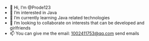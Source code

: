 - 👋 Hi, I’m @Prode123
- 👀 I’m interested in Java
- 🌱 I’m currently learning Java related technologies
- 💞️ I’m looking to collaborate on interests that can be developed and girlfriends
- 📫 You can give me the email: 1002411753@qq.com send emails

<!---
Prode123/Prode123 is a ✨ special ✨ repository because its `README.md` (this file) appears on your GitHub profile.
You can click the Preview link to take a look at your changes.
--->
